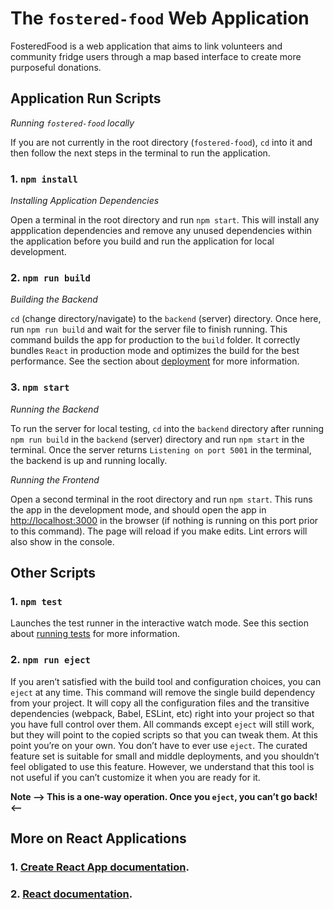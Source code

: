 # The `fostered-food` Web Application

FosteredFood is a web application that aims to link
volunteers and community fridge users through a map 
based interface to create more purposeful donations.

## Application Run Scripts
*Running `fostered-food` locally*

If you are not currently in the root directory (`fostered-food`),
`cd` into it and then follow the next steps in the terminal 
to run the application.

### 1. `npm install`
*Installing Application Dependencies*

Open a terminal in the root directory and run `npm start`. This will install any appplication dependencies and 
remove any unused dependencies within the application before you build and run the application for local development. 

### 2. `npm run build`
*Building the Backend*

`cd` (change directory/navigate) to the `backend` (server) directory. 
Once here, run `npm run build` and wait for the server 
file to finish running. This command builds the app for production to the `build` folder.
It correctly bundles `React` in production mode and optimizes the 
build for the best performance. See the section about [deployment](https://facebook.github.io/create-react-app/docs/deployment) for more information.

### 3. `npm start`
*Running the Backend*

To run the server for local testing, `cd` into the `backend` 
directory after running `npm run build` in the `backend` 
(server) directory and run `npm start` in the terminal.
Once the server returns `Listening on port 5001` in the terminal,
the backend is up and running locally.

*Running the Frontend*

Open a second terminal in the root directory and run `npm start`.
This runs the app in the development mode, and should open the app
in [http://localhost:3000](http://localhost:3000) in the browser 
(if nothing is running on this port prior to this command). 
The page will reload if you make edits. Lint errors will also 
show in the console.

## Other Scripts
### 1. `npm test`

Launches the test runner in the interactive watch mode. 
See this section about [running tests](https://facebook.github.io/create-react-app/docs/running-tests) for more information.

### 2. `npm run eject`

If you aren’t satisfied with the build tool and configuration choices,
you can `eject` at any time. This command will remove the single
build dependency from your project. It will copy all the configuration
files and the transitive dependencies (webpack, Babel, ESLint, etc)
right into your project so that you have full control over them. 
All commands except `eject` will still work, but they will point to
the copied scripts so that you can tweak them. At this point you’re 
on your own. You don’t have to ever use `eject`. The curated feature 
set is suitable for small and middle deployments, and you shouldn’t 
feel obligated to use this feature. However, we understand that this
tool is not useful if you can’t customize it when you are ready for it.

**Note --> This is a one-way operation. Once you `eject`, you can’t go back! <--**

## More on React Applications

### 1. [Create React App documentation](https://facebook.github.io/create-react-app/docs/getting-started).
### 2. [React documentation](https://reactjs.org/).
